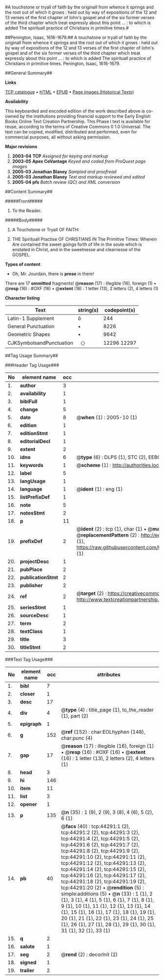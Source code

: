 #A touchstone or tryall of faith by the originall from whence it springs and the root out of which it grows : held out by way of expositions of the 12 and 13 verses of the first chapter of Iohn's gospel and of the six former verses of the third chapter which treat expressly about this point ... : to which is added The spirituall practice of Christians in primitive times.#

##Penington, Isaac, 1616-1679.##
A touchstone or tryall of faith by the originall from whence it springs and the root out of which it grows : held out by way of expositions of the 12 and 13 verses of the first chapter of Iohn's gospel and of the six former verses of the third chapter which treat expressly about this point ... : to which is added The spirituall practice of Christians in primitive times.
Penington, Isaac, 1616-1679.

##General Summary##

**Links**

[TCP catalogue](http://www.ota.ox.ac.uk/tcp/)  • 
[HTML](http://tei.it.ox.ac.uk/tcp/Texts-HTML/free/A54/A54073.html)  • 
[EPUB](http://tei.it.ox.ac.uk/tcp/Texts-EPUB/free/A54/A54073.epub) • 
[Page images (Historical Texts)](https://data.historicaltexts.jisc.ac.uk/view?pubId=eebo-09863785e&pageId=eebo-09863785e-44291-1)

**Availability**

This keyboarded and encoded edition of the
	       work described above is co-owned by the institutions
	       providing financial support to the Early English Books
	       Online Text Creation Partnership. This Phase I text is
	       available for reuse, according to the terms of Creative
	       Commons 0 1.0 Universal. The text can be copied,
	       modified, distributed and performed, even for
	       commercial purposes, all without asking permission.

**Major revisions**

1. __2003-04__ __TCP__ *Assigned for keying and markup*
1. __2003-05__ __Apex CoVantage__ *Keyed and coded from ProQuest page images*
1. __2005-03__ __Jonathan Blaney__ *Sampled and proofread*
1. __2005-03__ __Jonathan Blaney__ *Text and markup reviewed and edited*
1. __2005-04__ __pfs__ *Batch review (QC) and XML conversion*

##Content Summary##

#####Front#####

1. To the Reader.

#####Body#####

1. A Touchstone or Tryall OF FAITH:

1. THE Spirituall Practise OF CHRISTIANS IN The Primitive Times: Wherein Are contained the sweet goings forth of life in the soule which is enstated in Christ, and in the sweetnesse and clearnesse of the GOSPEL.

**Types of content**

  * Oh, Mr. Jourdain, there is **prose** in there!

There are 17 **ommitted** fragments! 
 @__reason__ (17) : illegible (16), foreign (1)  •  @__resp__ (16) : #OXF (16)  •  @__extent__ (16) : 1 letter (13), 2 letters (2), 4 letters (1)

**Character listing**


|Text|string(s)|codepoint(s)|
|---|---|---|
|Latin-1 Supplement|ô|244|
|General Punctuation|•|8226|
|Geometric Shapes|▪|9642|
|CJKSymbolsandPunctuation|〈〉|12296 12297|

##Tag Usage Summary##

###Header Tag Usage###

|No|element name|occ|attributes|
|---|---|---|---|
|1.|__author__|3||
|2.|__availability__|1||
|3.|__biblFull__|1||
|4.|__change__|5||
|5.|__date__|8| @__when__ (1) : 2005-10 (1)|
|6.|__edition__|1||
|7.|__editionStmt__|1||
|8.|__editorialDecl__|1||
|9.|__extent__|2||
|10.|__idno__|6| @__type__ (6) : DLPS (1), STC (2), EEBO-CITATION (1), OCLC (1), VID (1)|
|11.|__keywords__|1| @__scheme__ (1) : http://authorities.loc.gov/ (1)|
|12.|__label__|5||
|13.|__langUsage__|1||
|14.|__language__|1| @__ident__ (1) : eng (1)|
|15.|__listPrefixDef__|1||
|16.|__note__|5||
|17.|__notesStmt__|2||
|18.|__p__|11||
|19.|__prefixDef__|2| @__ident__ (2) : tcp (1), char (1)  •  @__matchPattern__ (2) : ([0-9\-]+):([0-9IVX]+) (1), (.+) (1)  •  @__replacementPattern__ (2) : http://eebo.chadwyck.com/downloadtiff?vid=$1&page=$2 (1), https://raw.githubusercontent.com/textcreationpartnership/Texts/master/tcpchars.xml#$1 (1)|
|20.|__projectDesc__|1||
|21.|__pubPlace__|2||
|22.|__publicationStmt__|2||
|23.|__publisher__|2||
|24.|__ref__|2| @__target__ (2) : https://creativecommons.org/publicdomain/zero/1.0/ (1), http://www.textcreationpartnership.org/docs/. (1)|
|25.|__seriesStmt__|1||
|26.|__sourceDesc__|1||
|27.|__term__|2||
|28.|__textClass__|1||
|29.|__title__|3||
|30.|__titleStmt__|2||


###Text Tag Usage###

|No|element name|occ|attributes|
|---|---|---|---|
|1.|__bibl__|7||
|2.|__closer__|1||
|3.|__desc__|17||
|4.|__div__|4| @__type__ (4) : title_page (1), to_the_reader (1), part (2)|
|5.|__epigraph__|1||
|6.|__g__|152| @__ref__ (152) : char:EOLhyphen (148), char:punc (4)|
|7.|__gap__|17| @__reason__ (17) : illegible (16), foreign (1)  •  @__resp__ (16) : #OXF (16)  •  @__extent__ (16) : 1 letter (13), 2 letters (2), 4 letters (1)|
|8.|__head__|3||
|9.|__hi__|146||
|10.|__item__|11||
|11.|__list__|3||
|12.|__opener__|1||
|13.|__p__|135| @__n__ (35) : 1 (9), 2 (9), 3 (8), 4 (6), 5 (2), 6 (1)|
|14.|__pb__|40| @__facs__ (40) : tcp:44291:1 (2), tcp:44291:2 (2), tcp:44291:3 (2), tcp:44291:4 (2), tcp:44291:5 (2), tcp:44291:6 (2), tcp:44291:7 (2), tcp:44291:8 (2), tcp:44291:9 (2), tcp:44291:10 (2), tcp:44291:11 (2), tcp:44291:12 (2), tcp:44291:13 (2), tcp:44291:14 (2), tcp:44291:15 (2), tcp:44291:16 (2), tcp:44291:17 (2), tcp:44291:18 (2), tcp:44291:19 (2), tcp:44291:20 (2)  •  @__rendition__ (5) : simple:additions (5)  •  @__n__ (33) : 1 (1), 2 (1), 3 (1), 4 (1), 5 (1), 6 (1), 7 (1), 8 (1), 9 (1), 10 (1), 11 (1), 12 (1), 13 (1), 14 (1), 15 (1), 16 (1), 17 (1), 18 (1), 19 (1), 20 (1), 21 (1), 22 (1), 23 (1), 24 (1), 25 (1), 26 (1), 27 (1), 28 (1), 29 (1), 30 (1), 31 (1), 32 (1), 33 (1)|
|15.|__q__|2||
|16.|__salute__|1||
|17.|__seg__|2| @__rend__ (2) : decorInit (2)|
|18.|__signed__|1||
|19.|__trailer__|2||
